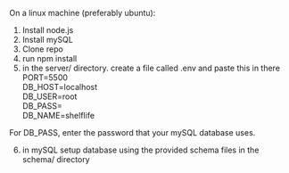 On a linux machine (preferably ubuntu):

1. Install node.js
2. Install mySQL
3. Clone repo
4. run npm install
5. in the server/ directory. create a file called .env and paste this in there
PORT=5500  
DB_HOST=localhost  
DB_USER=root  
DB_PASS=  
DB_NAME=shelflife  

For DB_PASS, enter the password that your mySQL database uses.

6. in mySQL setup database using the provided schema files in the schema/ directory